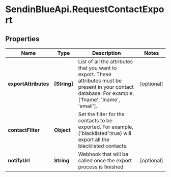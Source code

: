 # SendinBlueApi.RequestContactExport

## Properties
Name | Type | Description | Notes
------------ | ------------- | ------------- | -------------
**exportAttributes** | **[String]** | List of all the attributes that you want to export. These attributes must be present in your contact database. For example, [&#39;fname&#39;, &#39;lname&#39;, &#39;email&#39;]. | [optional] 
**contactFilter** | **Object** | Set the filter for the contacts to be exported. For example, {&#39;blacklisted&#39;:true} will export all the blacklisted contacts. | 
**notifyUrl** | **String** | Webhook that will be called once the export process is finished | [optional] 



